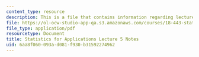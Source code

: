 ```yaml
---
content_type: resource
description: This is a file that contains information regarding lecture 5 notes.
file: https://ol-ocw-studio-app-qa.s3.amazonaws.com/courses/18-443-statistics-for-applications-spring-2015/6aa8f060093ad081f930b31592274962_MIT18_443S15_LEC5.pdf
file_type: application/pdf
resourcetype: Document
title: Statistics for Applications Lecture 5 Notes
uid: 6aa8f060-093a-d081-f930-b31592274962
---
```

